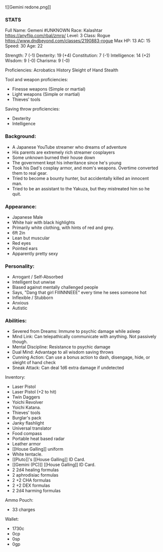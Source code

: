 ![[Gemini redone.png]]
### STATS
Full Name: Gemeni #UNKNOWN
Race: Kalashtar
	https://anyflip.com/rbal/zmrp/
Level: 3
Class: Rogue
	https://www.dndbeyond.com/classes/2190883-rogue
Max HP: 13
AC: 15
Speed: 30 
Age: 22

Strength: 7 (-1)
Dexterity: 19 (+4)
Constitution: 7 (-1)
Intelligence: 14 (+2)
Wisdom: 9 (-0)
Charisma: 9 (-0)

Proficiencies:
	Acrobatics
	History
	Sleight of Hand
	Stealth

Tool and weapon proficiencies:
- Finesse weapons (Simple or martial)
- Light weapons (Simple or martial)
- Thieves' tools

Saving throw proficiencies:
- Dexterity
- Intelligence

### Background:
- A Japanese YouTube streamer who dreams of adventure
- His parents are extremely rich streamer cosplayers
- Some unknown burned their house down
- The government kept his inheritance since he's young
- Took his Dad's cosplay armor, and mom's weapons. Overtime converted them to real gear.
- Tried to become a bounty hunter, but accidentally killed an innocent man.
- Tried to be an assistant to the Yakuza, but they mistreated him so he quit. 

### Appearance:
- Japanese Male
- White hair with black highlights
- Primarily white clothing, with hints of red and grey. 
- 6ft 2in
- Lean but muscular
- Red eyes
- Pointed ears
- Apparently pretty sexy

### Personality:
- Arrogant / Self-Absorbed 
- Intelligent but unwise
- Biased against mentally challenged people
- Says, "Dang that girl FIIINNNEEE" every time he sees someone hot
- Inflexible / Stubborn
- Anxious
- Autistic

### Abilities:
- Severed from Dreams: Immune to psychic damage while asleep
- Mind Link: Can telepathically communicate with anything. Not passively though.
- Mental Discipline: Resistance to psychic damage
- Dual Mind: Advantage to all wisdom saving throws
- Cunning Action: Can use a bonus action to dash, disengage, hide, or sleight of hand check
- Sneak Attack: Can deal 1d6 extra damage if undetected

Inventory:
- Laser Pistol
- Laser Pistol (+2 to hit)
- Twin Daggers
- Yoichi Revolver
- Yoichi Katana.
- Thieves' tools
- Burglar's pack
- Janky flashlight
- Universal translator
- Food compass
- Portable heat based radar
- Leather armor
- [[House Galling]] uniform
- White tentacle. 
- [[Pluto]]'s [[House Galling]] ID Card. 
- [[Gemini (PC)]] [[House Galling]] ID Card.
- 2 2d4 healing formulas
- 2 aphrodisiac formulas
- 2 +2 CHA formulas
- 2 +2 DEX formulas
- 2 2d4 harming formulas

Ammo Pouch:
- 33 charges

Wallet:
- 1730c
- 0cp
- 0sp
- 0gp